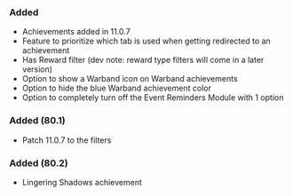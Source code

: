 <p><h3>Added</h3></p>
<ul>
<li>Achievements added in 11.0.7</li>
<li>Feature to prioritize which tab is used when getting redirected to an achievement</li>
<li>Has Reward filter (dev note: reward type filters will come in a later version)</li>
<li>Option to show a Warband icon on Warband achievements</li>
<li>Option to hide the blue Warband achievement color</li>
<li>Option to completely turn off the Event Reminders Module with 1 option</li>
</ul>
<p><h3>Added (80.1)</h3></p>
<ul>
<li>Patch 11.0.7 to the filters</li>
</ul>
<p><h3>Added (80.2)</h3></p>
<ul>
<li>Lingering Shadows achievement</li>
</ul>